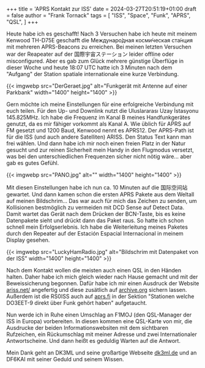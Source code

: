 +++
title = 'APRS Kontakt zur ISS'
date = 2024-03-27T20:51:19+01:00
draft = false
author = "Frank Tornack"
tags = [
    "ISS",
    "Space",
    "Funk",
    "APRS",
    "QSL",
]
+++

Heute habe ich es geschafft! Nach 3 Versuchen habe ich heute mit meinem Kenwood TH-D75E geschafft die Междунаро́дная косми́ческая ста́нция mit mehreren APRS-Beacons zu erreichen. Bei meinen letzten Versuchen war der Reapeater auf der 国際宇宙ステーション leider offline oder misconfigured. Aber es gab zum Glück mehrere günstige Überflüge in dieser Woche und heute 18:07 UTC hatte ich 3 Minuten nach dem "Aufgang" der Station spatiale internationale eine kurze Verbindung.

{{< imgwebp src="DerGeraet.jpg" alt="Funkgerät mit Antenne auf einer Parkbank" width="1400" height="1400" >}}

Gern möchte ich meine Einstellungen für eine erfolgreiche Verbindung mit euch teilen. Für den Up- und Downlink nutzt die Uluslararası Uzay İstasyonu 145.825MHz. Ich habe die Frequenz im Kanal B meines Handfunkgerätes genutzt, da es mir fähiger vorkommt als Kanal A. Wie üblich für APRS auf FM gesetzt und 1200 Baud, Kenwood nennt es APRS12. Der APRS-Path ist für die ISS (und auch andere Satelliten) ARISS. Den Status Text kann man frei wählen. Und dann habe ich mir noch einen freien Platz in der Natur gesucht und zur reinen Sicherheit mein Handy in den Flugmodus versetzt, was bei den unterschiedlichen Frequenzen sicher nicht nötig wäre... aber gab es gutes Gefühl.

{{< imgwebp src="PANO.jpg" alt="" width="1400" height="1400" >}}

Mit diesen Einstellungen habe ich nun ca. 10 Minuten auf die 国际空间站 gewartet. Und dann kamen schon die ersten APRS Pakete aus dem Weltall auf meinen Bildschrim... Das war auch für mich das Zeichen zu senden, um Kollisionen bestmöglich zu vermeiden mit DCD Sense auf Detect Data. Damit wartet das Gerät nach dem Drücken der BCN-Taste, bis es keine Datenpakete sieht und drückt dann das Paket raus. So hatte ich schon schnell mein Erfolgserlebnis. Ich habe die Weiterleitung meines Paketes durch den Repeater auf der Estación Espacial Internacional in meinem Display gesehen.

{{< imgwebp src="LuckyHamRadio.jpg" alt="Bildschrim mit Datenpaket von der ISS" width="1400" height="1400" >}}

Nach dem Kontakt wollen die meisten auch einen QSL in den Händen halten. Daher habe ich mich gleich wieder nach Hause gemacht und mit der Beweissicherung begonnen. Dafür habe ich mir einen Ausdruck der Website [ariss.net/](http://ariss.net/) angefertig und diese zusätlich auf [archive.org](https://archive.org/) sichern lassen. Außerdem ist die RS0ISS auch auf [aprs.fi](https://aprs.fi) in der Sektion "Stationen welche DO3EET-9 direkt über Funk gehört haben" aufgetaucht. 

Nun werde ich in Ruhe einen Umschlag an F1MOJ (den QSL-Manager der ISS in Europa) vorbereiten. In diesen kommen eine QSL-Karte von mir, die Ausdrucke der beiden Informationswebsiten mit dem sichtbaren Rufzeichen, ein Rückumschlag mit meiner Adresse und zwei Internationaler Antwortscheine. Und dann heißt es geduldig Warten auf die Antwort.

Mein Dank geht an DK3ML und seine großartige Webseite [dk3ml.de](https://dk3ml.de/) und an DF6KAI mit seiner Geduld und seinem Wissen.
